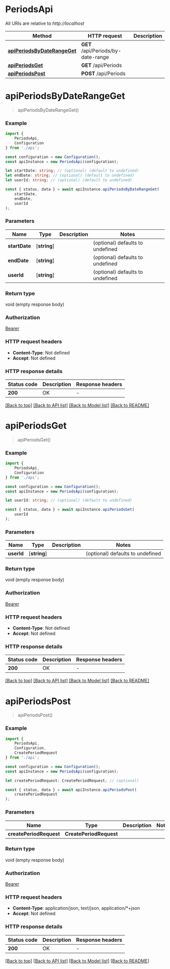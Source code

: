 # PeriodsApi

All URIs are relative to *http://localhost*

|Method | HTTP request | Description|
|------------- | ------------- | -------------|
|[**apiPeriodsByDateRangeGet**](#apiperiodsbydaterangeget) | **GET** /api/Periods/by-date-range | |
|[**apiPeriodsGet**](#apiperiodsget) | **GET** /api/Periods | |
|[**apiPeriodsPost**](#apiperiodspost) | **POST** /api/Periods | |

# **apiPeriodsByDateRangeGet**
> apiPeriodsByDateRangeGet()


### Example

```typescript
import {
    PeriodsApi,
    Configuration
} from './api';

const configuration = new Configuration();
const apiInstance = new PeriodsApi(configuration);

let startDate: string; // (optional) (default to undefined)
let endDate: string; // (optional) (default to undefined)
let userId: string; // (optional) (default to undefined)

const { status, data } = await apiInstance.apiPeriodsByDateRangeGet(
    startDate,
    endDate,
    userId
);
```

### Parameters

|Name | Type | Description  | Notes|
|------------- | ------------- | ------------- | -------------|
| **startDate** | [**string**] |  | (optional) defaults to undefined|
| **endDate** | [**string**] |  | (optional) defaults to undefined|
| **userId** | [**string**] |  | (optional) defaults to undefined|


### Return type

void (empty response body)

### Authorization

[Bearer](../README.md#Bearer)

### HTTP request headers

 - **Content-Type**: Not defined
 - **Accept**: Not defined


### HTTP response details
| Status code | Description | Response headers |
|-------------|-------------|------------------|
|**200** | OK |  -  |

[[Back to top]](#) [[Back to API list]](../README.md#documentation-for-api-endpoints) [[Back to Model list]](../README.md#documentation-for-models) [[Back to README]](../README.md)

# **apiPeriodsGet**
> apiPeriodsGet()


### Example

```typescript
import {
    PeriodsApi,
    Configuration
} from './api';

const configuration = new Configuration();
const apiInstance = new PeriodsApi(configuration);

let userId: string; // (optional) (default to undefined)

const { status, data } = await apiInstance.apiPeriodsGet(
    userId
);
```

### Parameters

|Name | Type | Description  | Notes|
|------------- | ------------- | ------------- | -------------|
| **userId** | [**string**] |  | (optional) defaults to undefined|


### Return type

void (empty response body)

### Authorization

[Bearer](../README.md#Bearer)

### HTTP request headers

 - **Content-Type**: Not defined
 - **Accept**: Not defined


### HTTP response details
| Status code | Description | Response headers |
|-------------|-------------|------------------|
|**200** | OK |  -  |

[[Back to top]](#) [[Back to API list]](../README.md#documentation-for-api-endpoints) [[Back to Model list]](../README.md#documentation-for-models) [[Back to README]](../README.md)

# **apiPeriodsPost**
> apiPeriodsPost()


### Example

```typescript
import {
    PeriodsApi,
    Configuration,
    CreatePeriodRequest
} from './api';

const configuration = new Configuration();
const apiInstance = new PeriodsApi(configuration);

let createPeriodRequest: CreatePeriodRequest; // (optional)

const { status, data } = await apiInstance.apiPeriodsPost(
    createPeriodRequest
);
```

### Parameters

|Name | Type | Description  | Notes|
|------------- | ------------- | ------------- | -------------|
| **createPeriodRequest** | **CreatePeriodRequest**|  | |


### Return type

void (empty response body)

### Authorization

[Bearer](../README.md#Bearer)

### HTTP request headers

 - **Content-Type**: application/json, text/json, application/*+json
 - **Accept**: Not defined


### HTTP response details
| Status code | Description | Response headers |
|-------------|-------------|------------------|
|**200** | OK |  -  |

[[Back to top]](#) [[Back to API list]](../README.md#documentation-for-api-endpoints) [[Back to Model list]](../README.md#documentation-for-models) [[Back to README]](../README.md)

